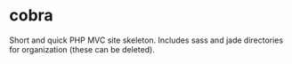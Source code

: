 # cobra
Short and quick PHP MVC site skeleton. Includes sass and jade directories for organization (these can be deleted).
